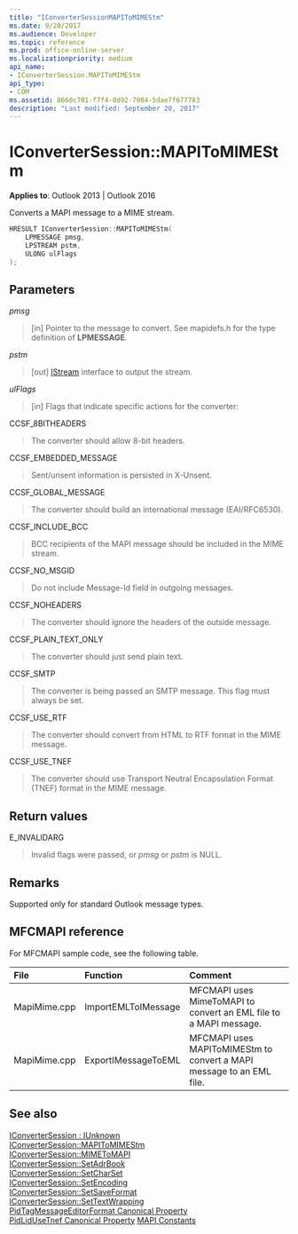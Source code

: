 ```yaml
---
title: "IConverterSessionMAPIToMIMEStm" 
ms.date: 9/20/2017
ms.audience: Developer
ms.topic: reference
ms.prod: office-online-server
ms.localizationpriority: medium
api_name:
- IConverterSession.MAPIToMIMEStm
api_type:
- COM
ms.assetid: 8660c701-f7f4-8d92-7984-5dae7f677783
description: "Last modified: September 20, 2017"
---
```


# IConverterSession::MAPIToMIMEStm

**Applies to**: Outlook 2013 | Outlook 2016
  
Converts a MAPI message to a MIME stream.
  
```cpp
HRESULT IConverterSession::MAPIToMIMEStm( 
    LPMESSAGE pmsg, 
    LPSTREAM pstm, 
    ULONG ulFlags 
);
```

## Parameters

 _pmsg_
  
> [in] Pointer to the message to convert. See mapidefs.h for the type definition of **LPMESSAGE**.

 _pstm_
  
> [out] [IStream](https://msdn.microsoft.com/library/aa380034%28VS.85%29.aspx) interface to output the stream.

 _ulFlags_
  
> [in] Flags that indicate specific actions for the converter:

CCSF_8BITHEADERS
  
> The converter should allow 8-bit headers.

CCSF_EMBEDDED_MESSAGE
  
> Sent/unsent information is persisted in X-Unsent.

CCSF_GLOBAL_MESSAGE
  
> The converter should build an international message (EAI/RFC6530).

CCSF_INCLUDE_BCC
  
> BCC recipients of the MAPI message should be included in the MIME stream.

CCSF_NO_MSGID
  
> Do not include Message-Id field in outgoing messages.

CCSF_NOHEADERS
  
> The converter should ignore the headers of the outside message.

CCSF_PLAIN_TEXT_ONLY
  
> The converter should just send plain text.

CCSF_SMTP
  
> The converter is being passed an SMTP message. This flag must always be set.

CCSF_USE_RTF
  
> The converter should convert from HTML to RTF format in the MIME message.

CCSF_USE_TNEF
  
> The converter should use Transport Neutral Encapsulation Format (TNEF) format in the MIME message.

## Return values

E_INVALIDARG
  
> Invalid flags were passed, or  _pmsg_  or  _pstm_  is NULL.

## Remarks

Supported only for standard Outlook message types.
  
## MFCMAPI reference

For MFCMAPI sample code, see the following table.
  
|**File**|**Function**|**Comment**|
|:-----|:-----|:-----|
|MapiMime.cpp  <br/> |ImportEMLToIMessage  <br/> |MFCMAPI uses MimeToMAPI to convert an EML file to a MAPI message. |
|MapiMime.cpp  <br/> |ExportIMessageToEML  <br/> |MFCMAPI uses MAPIToMIMEStm to convert a MAPI message to an EML file. |

## See also

[IConverterSession : IUnknown](iconvertersessioniunknown.md)  
[IConverterSession::MAPIToMIMEStm](iconvertersession-mapitomimestm.md)  
[IConverterSession::MIMEToMAPI](iconvertersession-mimetomapi.md)  
[IConverterSession::SetAdrBook](iconvertersession-setadrbook.md)  
[IConverterSession::SetCharSet](iconvertersession-setcharset.md)  
[IConverterSession::SetEncoding](iconvertersession-setencoding.md)  
[IConverterSession::SetSaveFormat](iconvertersession-setsaveformat.md)  
[IConverterSession::SetTextWrapping](iconvertersession-settextwrapping.md)  
[PidTagMessageEditorFormat Canonical Property](pidtagmessageeditorformat-canonical-property.md)  
[PidLidUseTnef Canonical Property](pidlidusetnef-canonical-property.md)
[MAPI Constants](mapi-constants.md)
